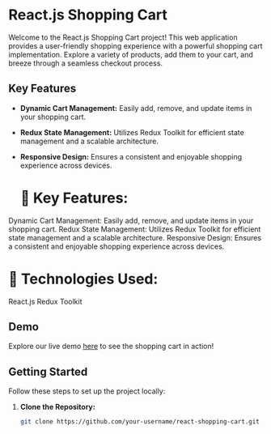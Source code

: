# React.js Shopping Cart

Welcome to the React.js Shopping Cart project! This web application provides a user-friendly shopping experience with a powerful shopping cart implementation. Explore a variety of products, add them to your cart, and breeze through a seamless checkout process.

## Key Features

- **Dynamic Cart Management:** Easily add, remove, and update items in your shopping cart.
- **Redux State Management:** Utilizes Redux Toolkit for efficient state management and a scalable architecture.
- **Responsive Design:** Ensures a consistent and enjoyable shopping experience across devices.

  <h1>🛒 Key Features:</h1>

Dynamic Cart Management: Easily add, remove, and update items in your shopping cart.
Redux State Management: Utilizes Redux Toolkit for efficient state management and a scalable architecture.
Responsive Design: Ensures a consistent and enjoyable shopping experience across devices.

<h1>🚀 Technologies Used:</h1>

React.js
Redux Toolkit

## Demo

Explore our live demo [here](#) to see the shopping cart in action!

## Getting Started

Follow these steps to set up the project locally:

1. **Clone the Repository:**
   ```bash
   git clone https://github.com/your-username/react-shopping-cart.git
